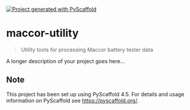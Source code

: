 <!-- These are examples of badges you might want to add to your README:
     please update the URLs accordingly

[![Built Status](https://api.cirrus-ci.com/github/<USER>/maccor-utility.svg?branch=main)](https://cirrus-ci.com/github/<USER>/maccor-utility)
[![ReadTheDocs](https://readthedocs.org/projects/maccor-utility/badge/?version=latest)](https://maccor-utility.readthedocs.io/en/stable/)
[![Coveralls](https://img.shields.io/coveralls/github/<USER>/maccor-utility/main.svg)](https://coveralls.io/r/<USER>/maccor-utility)
[![PyPI-Server](https://img.shields.io/pypi/v/maccor-utility.svg)](https://pypi.org/project/maccor-utility/)
[![Conda-Forge](https://img.shields.io/conda/vn/conda-forge/maccor-utility.svg)](https://anaconda.org/conda-forge/maccor-utility)
[![Monthly Downloads](https://pepy.tech/badge/maccor-utility/month)](https://pepy.tech/project/maccor-utility)
[![Twitter](https://img.shields.io/twitter/url/http/shields.io.svg?style=social&label=Twitter)](https://twitter.com/maccor-utility)
-->

[![Project generated with PyScaffold](https://img.shields.io/badge/-PyScaffold-005CA0?logo=pyscaffold)](https://pyscaffold.org/)

# maccor-utility

> Utility tools for processing Maccor battery tester data

A longer description of your project goes here...


<!-- pyscaffold-notes -->

## Note

This project has been set up using PyScaffold 4.5. For details and usage
information on PyScaffold see https://pyscaffold.org/.

